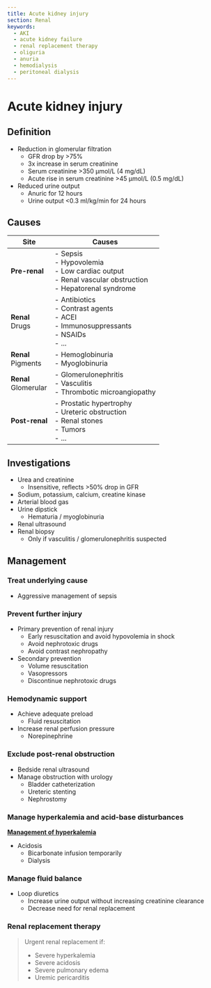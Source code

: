 ```yaml
---
title: Acute kidney injury
section: Renal
keywords:
  - AKI
  - acute kidney failure
  - renal replacement therapy
  - oliguria
  - anuria
  - hemodialysis
  - peritoneal dialysis
---
```


# Acute kidney injury

## Definition

- Reduction in glomerular filtration
  - GFR drop by >75%
  - 3x increase in serum creatinine
  - Serum creatinine >350 µmol/L (4 mg/dL)
  - Acute rise in serum creatinine >45 µmol/L (0.5 mg/dL)
- Reduced urine output
  - Anuric for 12 hours
  - Urine output <0.3 ml/kg/min for 24 hours

## Causes

| Site                    | Causes                                                                                                      |
|-------------------------|-------------------------------------------------------------------------------------------------------------|
| **Pre-renal**           | - Sepsis<br>- Hypovolemia<br>- Low cardiac output<br>- Renal vascular obstruction<br>- Hepatorenal syndrome |
| **Renal**<br>Drugs      | - Antibiotics<br>- Contrast agents<br>- ACEI<br>- Immunosuppressants<br>- NSAIDs<br>- ...                   |
| **Renal**<br>Pigments   | - Hemoglobinuria<br>- Myoglobinuria                                                                         |
| **Renal**<br>Glomerular | - Glomerulonephritis<br>- Vasculitis<br>- Thrombotic microangiopathy                                        |
| **Post-renal**          | - Prostatic hypertrophy<br>- Ureteric obstruction<br>  - Renal stones<br>  - Tumors<br>- ...                |

## Investigations

- Urea and creatinine
  - Insensitive, reflects >50% drop in GFR
- Sodium, potassium, calcium, creatine kinase
- Arterial blood gas
- Urine dipstick
  - Hematuria / myoglobinuria
- Renal ultrasound
- Renal biopsy
  - Only if vasculitis / glomerulonephritis suspected

## Management

### Treat underlying cause

- Aggressive management of sepsis

### Prevent further injury

- Primary prevention of renal injury
  - Early resuscitation and avoid hypovolemia in shock
  - Avoid nephrotoxic drugs
  - Avoid contrast nephropathy
- Secondary prevention
  - Volume resuscitation
  - Vasopressors
  - Discontinue nephrotoxic drugs

### Hemodynamic support

- Achieve adequate preload
  - Fluid resuscitation
- Increase renal perfusion pressure
  - Norepinephrine

### Exclude post-renal obstruction

- Bedside renal ultrasound
- Manage obstruction with urology
  - Bladder catheterization
  - Ureteric stenting
  - Nephrostomy

### Manage hyperkalemia and acid-base disturbances

**[Management of hyperkalemia](hyperkalemia#management)**

- Acidosis
  - Bicarbonate infusion temporarily
  - Dialysis

### Manage fluid balance

- Loop diuretics
  - Increase urine output without increasing creatinine clearance
  - Decrease need for renal replacement

### Renal replacement therapy

> Urgent renal replacement if:
> - Severe hyperkalemia
> - Severe acidosis
> - Severe pulmonary edema
> - Uremic pericarditis

